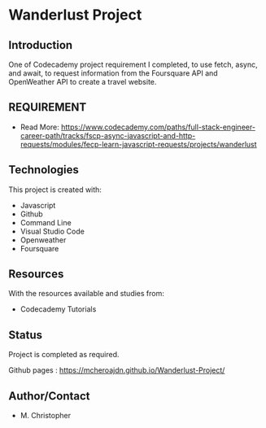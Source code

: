 # Wanderlust Project
## Introduction
One of Codecademy project requirement I completed, to use fetch, async, and await, to request information from the Foursquare API and OpenWeather API to create a travel website.

## REQUIREMENT
* Read More:  https://www.codecademy.com/paths/full-stack-engineer-career-path/tracks/fscp-async-javascript-and-http-requests/modules/fecp-learn-javascript-requests/projects/wanderlust


## Technologies
This project is created with:
* Javascript
* Github
* Command Line
* Visual Studio Code
* Openweather
* Foursquare



## Resources
With the resources available and studies from:
* Codecademy Tutorials

## Status
Project is completed as required.

Github pages : https://mcheroajdn.github.io/Wanderlust-Project/

## Author/Contact
* M. Christopher